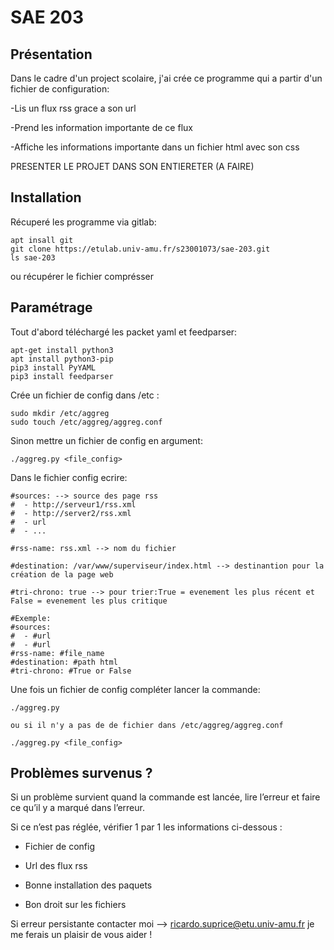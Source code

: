 # SAE 203



## Présentation

Dans le cadre d'un project scolaire, j'ai crée ce programme qui a partir d'un fichier de configuration:

-Lis un flux rss grace a son url 

-Prend les information importante de ce flux

-Affiche les informations importante dans un fichier html avec son css 

PRESENTER LE PROJET DANS SON ENTIERETER (A FAIRE)

## Installation

Récuperé les programme via gitlab:

```
apt insall git
git clone https://etulab.univ-amu.fr/s23001073/sae-203.git
ls sae-203
```
ou récupérer le fichier comprésser 


## Paramétrage

Tout d'abord téléchargé les packet yaml et feedparser: 
```
apt-get install python3
apt install python3-pip
pip3 install PyYAML
pip3 install feedparser
```

Crée un fichier de config dans /etc :

```
sudo mkdir /etc/aggreg
sudo touch /etc/aggreg/aggreg.conf
```
Sinon mettre un fichier de config en argument:
```
./aggreg.py <file_config>
```

Dans le fichier config ecrire:
```
#sources: --> source des page rss  
#  - http://serveur1/rss.xml
#  - http://server2/rss.xml
#  - url
#  - ...

#rss-name: rss.xml --> nom du fichier 

#destination: /var/www/superviseur/index.html --> destinantion pour la création de la page web

#tri-chrono: true --> pour trier:True = evenement les plus récent et False = evenement les plus critique

#Exemple:
#sources:
#  - #url
#  - #url
#rss-name: #file_name
#destination: #path html
#tri-chrono: #True or False

```

Une fois un fichier de config compléter lancer la commande:
```
./aggreg.py 

ou si il n'y a pas de de fichier dans /etc/aggreg/aggreg.conf

./aggreg.py <file_config>
```

## Problèmes survenus ? 
    
Si un problème survient quand la commande est lancée, lire l’erreur et faire ce qu’il y a marqué dans l’erreur. 

Si ce n’est pas réglée, vérifier 1 par 1 les informations ci-dessous : 

- Fichier de config 

- Url des flux rss 

- Bonne installation des paquets 

- Bon droit sur les fichiers 

Si erreur persistante contacter moi --> ricardo.suprice@etu.univ-amu.fr je me ferais un plaisir de vous aider ! 

